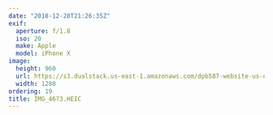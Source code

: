 ```yaml
---
date: "2018-12-28T21:26:35Z"
exif:
  aperture: f/1.8
  iso: 20
  make: Apple
  model: iPhone X
image:
  height: 960
  url: https://s3.dualstack.us-east-1.amazonaws.com/dpb587-website-us-east-1/asset/gallery/2018-colorado-winter-trip/189ad09e-654c-1a91-666c-ce260aa1fd4f~1280.jpg
  width: 1280
ordering: 19
title: IMG_4673.HEIC
---
```

